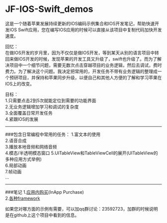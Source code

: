 # JF-IOS-Swift_demos
这是一个随着苹果发展持续更新的IOS编码示例集合和IOS开发笔记，帮助快速开发IOS Swift应用，您在编写IOS应用的时候可以直接从该项目中复制代码加快开发速度。  

回忆：  
在做IOS开发的岁月里，因为不仅仅是做IOS开发，等到某天从别的语言项目中转回来做IOS开发的时候，发现苹果的开发工具又升级了，swift也升级了。而为了解决项目中一个细节问题，需要无数次点击穿越项目的业务逻辑，然后去调试，费时费力。为了解决这个问题。我决定把常用的，开发任务不带有业务逻辑的整理成一个预研项目，并保持和苹果同步升级，以便自己和其他人方便的了解和学习苹果在IOS上的改变。

目标：  
1.只需要点击2到5次就能定位到需要的功能界面  
2.无业务逻辑增加学习和调试的复杂度  
3.全面覆盖日常开发任务  
4.紧跟IOS的发展  

---
###包含日常编程中常用的任务： 
1.富文本的使用  
2.语音合成  
3.播放本地音频和网络音频  
4.模态/半透明模态窗口 
5.UITableView和TableViewCell的展开(UITableView的多种应用方式举例)  
6.局部动画  
7.帧动画  
...  


---
###笔记
1.[应用内购买](/note/InAppPurchase.md)(InApp Purchase)  
2.[各种framework](/note/framework.md)  

如果您对哪方面的示例有需要，可以加qq群讨论：23592723，加群的时候说明是在github上这个项目中看到的信息。
